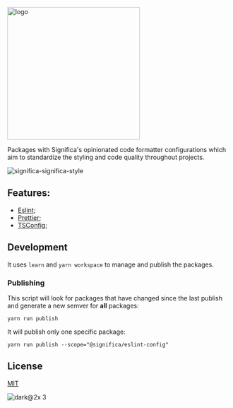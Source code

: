 <a href="https://significa.co"><img src="https://user-images.githubusercontent.com/4838076/70076649-20d29b00-15f7-11ea-9379-e2fa1889a525.png" alt="logo" width="300px"></a>

Packages with Significa's opinionated code formatter configurations which aim to standardize the styling and code quality throughout projects.

![significa-significa-style](https://user-images.githubusercontent.com/17513388/71968998-c59b5600-31fd-11ea-8a6f-398e332b4ea2.png)

## Features:

- [Eslint](https://github.com/Significa/significa-style/tree/master/packages/eslint-config);
- [Prettier](https://github.com/Significa/significa-style/tree/master/packages/prettier-config);
- [TSConfig](https://github.com/Significa/significa-style/tree/master/packages/tsconfig-config);

## Development

It uses `learn` and `yarn workspace` to manage and publish the packages.

### Publishing

This script will look for packages that have changed since the last publish and generate a new semver for **all** packages:

`yarn run publish`

It will publish only one specific package:

`yarn run publish --scope="@significa/eslint-config"`

## License

[MIT](https://github.com/Significa/significa-style/blob/master/LICENSE)

![dark@2x 3](https://user-images.githubusercontent.com/17513388/71971185-fc736b00-3201-11ea-9678-090b6b6a0b3f.png)

